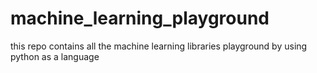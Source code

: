 # machine_learning_playground
this repo contains all the machine learning libraries playground by using python as a language
